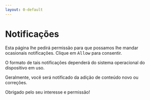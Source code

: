 ```yaml
---
layout: 0-default
---
```


<head>
<link rel="manifest" href="../assets/pwa/site.webmanifest" />
<script src="../assets/js/push-engage.js"></script>
</head>

# Notificações

Esta página lhe pedirá permissão para que possamos lhe mandar ocasionais notificações. Clique em <kbd>Allow</kbd> para consentir.

O formato de tais notificações dependerá do sistema operacional do dispositivo em uso.

Geralmente, você será notificado da adição de conteúdo novo ou correções.

Obrigado pelo seu interesse e permissão!

